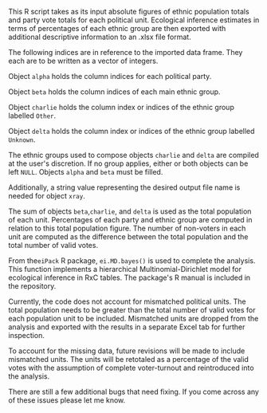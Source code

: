 This R script takes as its input absolute figures of ethnic population totals and party vote totals for each political unit. Ecological inference estimates in terms of percentages of each ethnic group are then exported with additional descriptive information to an .xlsx file format.

The following indices are in reference to the imported data frame. They each are to be written as a vector of integers.
  
  Object `alpha` holds the column indices for each political party.
  
  Object `beta` holds the column indices of each main ethnic group. 
 
  Object `charlie` holds the column index or indices of the ethnic group labelled `Other`.
 
  Object `delta` holds the column index or indices of the ethnic group labelled `Unknown`.

The ethnic groups used to compose objects `charlie` and `delta` are compiled at the user's discretion. If no group applies, either or both objects can be left `NULL`. Objects `alpha` and `beta` must be filled.

Additionally, a string value representing the desired output file name is needed for object `xray`.

The sum of objects `beta`,`charlie`, and `delta` is used as the total population of each unit. Percentages of each party and ethnic group are computed in relation to this total population figure. The number of non-voters in each unit are computed as the difference between the total population and the total number of valid votes.

From the`eiPack` R package, `ei.MD.bayes()` is used to complete the analysis. This function implements a hierarchical Multinomial-Dirichlet model for ecological inference in RxC tables. The package's R manual is included in the repository. 

Currently, the code does not account for mismatched political units. The total population needs to be greater than the total number of valid votes for each population unit to be included. Mismatched units are dropped from the analysis and exported with the results in a separate Excel tab for further inspection. 

To account for the missing data, future revisions will be made to include mismatched units. The units will be retotaled as a percentage of the valid votes with the assumption of complete voter-turnout and reintroduced into the analysis.



There are still a few additional bugs that need fixing. If you come across any of these issues please let me know.
